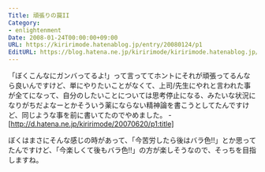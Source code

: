 ```yaml
---
Title: 頑張りの罠II
Category:
- enlightenment
Date: 2008-01-24T00:00:00+09:00
URL: https://kiririmode.hatenablog.jp/entry/20080124/p1
EditURL: https://blog.hatena.ne.jp/kiririmode/kiririmode.hatenablog.jp/atom/entry/8454420450078215590
---
```



「ぼくこんなにガンバってるよ!」って言っててホントにそれが頑張ってるんなら良いんですけど、単にやりたいことがなくて、上司/先生にやれと言われた事が全てになって、自分のしたいことについては思考停止になる、みたいな状況になりがちだよなーとかそういう薬にならない精神論を書こうとしてたんですけど、同じような事を前に書いてたのでやめました。
-[http://d.hatena.ne.jp/kiririmode/20070620/p1:title]


ぼくはまさにそんな感じの時があって、「今苦労したら後はバラ色!!」とか思ってたんですけど、「今楽しくて後もバラ色!!」の方が楽しそうなので、そっちを目指しますね。
